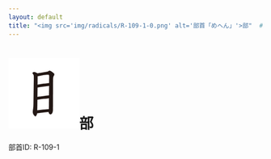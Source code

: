 ```yaml
---
layout: default
title: "<img src='img/radicals/R-109-1-0.png' alt='部首「めへん」'>部"  # glyphをタイトルに使用
---
```


# <img src='img/radicals/R-109-1-0.png' alt='部首「めへん」'>部
部首ID: R-109-1
